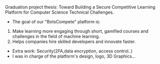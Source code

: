 Graduation project thesis: Toward Building a Secure Competitive Learning Platform for Computer Science Technical Challenges.
- The goal of our "BotsCompete" platform is:
1. Make learning more engaging through short, gamified courses and challenges in the field of machine learning. 
2. Helps companies hire skilled developers and innovate faster.
- Extra work: Security(2FA,data encryption, access control..)
- I was in charge of the platform's design, logo, 3D Graphics...
